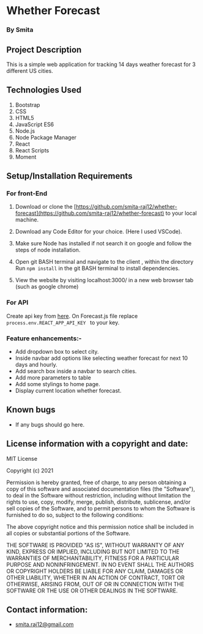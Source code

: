 
# Whether Forecast

### By Smita

## Project Description

This is a simple web application for tracking 14 days weather forecast for 3 different US cities.

## Technologies Used
1. Bootstrap 
2. CSS
3. HTML5
4. JavaScript ES6
5. Node.js 
6. Node Package Manager 
7. React 
8. React Scripts 
9. Moment


## Setup/Installation Requirements

### For front-End

1. Download or clone the [https://github.com/smita-raj12/whether-forecast](https://github.com/smita-raj12/whether-forecast) to your local machine.

2. Download any Code Editor for your choice. (Here I used VSCode).

3. Make sure Node has installed if not search it on google and follow the steps of node installation. 

4. Open git BASH terminal and navigate to the client , within the directory
Run `npm install` in the git BASH terminal to install dependencies. 


5. View the website by visiting localhost:3000/ in a new web browser tab (such as google chrome)

### For API

Create api key from [here](https://www.weatherapi.com/). On Forecast.js file replace `process.env.REACT_APP_API_KEY ` to your key. 


### Feature enhancements:- 

- Add dropdown box to select city.
- Inside navbar add options like selecting weather forecast for next 10 days and hourly.
- Add search box inside a navbar to search cities. 
- Add more parameters to table 
- Add some stylings to home page. 
- Display current location whether forecast.  


## Known bugs

* If any bugs should go here.

## License information with a copyright and date:

MIT License

Copyright (c) 2021 

Permission is hereby granted, free of charge, to any person obtaining a copy of this software and associated documentation files (the "Software"), to deal in the Software without restriction, including without limitation the rights to use, copy, modify, merge, publish, distribute, sublicense, and/or sell copies of the Software, and to permit persons to whom the Software is furnished to do so, subject to the following conditions:

The above copyright notice and this permission notice shall be included in all copies or substantial portions of the Software.

THE SOFTWARE IS PROVIDED "AS IS", WITHOUT WARRANTY OF ANY KIND, EXPRESS OR IMPLIED, INCLUDING BUT NOT LIMITED TO THE WARRANTIES OF MERCHANTABILITY, FITNESS FOR A PARTICULAR PURPOSE AND NONINFRINGEMENT. IN NO EVENT SHALL THE AUTHORS OR COPYRIGHT HOLDERS BE LIABLE FOR ANY CLAIM, DAMAGES OR OTHER LIABILITY, WHETHER IN AN ACTION OF CONTRACT, TORT OR OTHERWISE, ARISING FROM, OUT OF OR IN CONNECTION WITH THE SOFTWARE OR THE USE OR OTHER DEALINGS IN THE SOFTWARE.

## Contact information:
   
* smita.raj12@gmail.com

